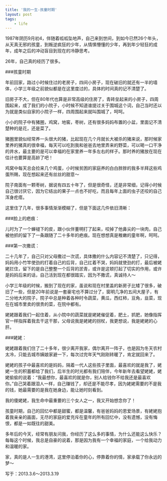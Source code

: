 ```yaml
---
title: '我的一生-孩童时期'
layout: post
tags:
    - life
---
```

1987年阴历9月初4，伴随着呱呱坠地声，自己来到世间，到如今已然26个年头，从天真无邪的孩童，到叛逆疯狂的少年，从情愫懵懂的少年，再到年少轻狂的成年，成年之后的冲动盲目到现在的冷静思考。

26年，自己真的经历了很多。

###孩童时期

年前回家，路过小时候住过的老房子，四间小房子，现在破旧的就还有一半的墙体，小学三年级之前貌似都是在这里度过的，具体的时间真的记不清楚了。

旧房子不大，但在80年代也算是非常高级的住房了，青砖垒起来的小房子，四周围起来，成了我们的小院子，小时候不知道谁提过关于围城这个词，自己当时还以为就是类似自家的小院子一样，四周围起来就叫围城了，呵呵。

小小的院子中有猪圈，鸡窝，地窖，枣树，还有很多妈妈布置的小盆，里面记不清楚种的是花，还是菜了。

猪圈里貌似经常养一头很大的猪，比起现在几个月就长大被杀的猪来说，那时候家里养的猪真的很幸福，每天可以吃到我和爸爸去地里弄来的野菜，可以喝一口干净的井水，最主要的是可以幸福的在家里养一年多左右的样子。那时养的猪放在现在估计也要算是高龄了吧！

鸡窝中每天总会捡来几个鸡蛋，小时候贫困的家庭养的白白胖胖的我多半拜这些鸡蛋所赐，现在想起来还有丝丝的甜意～

院子南面有一颗枣树，据说有四五十年了，但是很奇怪，还是非常细，记得小时候自己很讨厌它，因为它结出的果子一点也不好吃，而且每年上面的虫子还咬的自己浑身疙瘩。

这里住了几年，很多事情渐渐模糊了，但是下面这几件依旧清晰：

###脸上的疤痕：

儿时为了一个蝉褪下的皮，跟小伙伴董明打了起来，咬掉了他鼻尖的一块肉，自己被他抓的留下了一条跟随了二十多年的疤痕。现在想想真是稚嫩的童年啊，呵呵。

###第一次撒谎：

二十几年了，自己只对父母撒过一次谎，具体撒的什么内容记不清楚了，只记得，妈妈用小竹竿使劲的打着自己的后背，自己扛着不哭，妈妈就使劲的打，最后被姥姥拦住，留下的是自己整整一个后背的淤青，或许是这顿打起了切实的作用，或许是妈妈后来的话，自己活到现在都很踏实，因为不撒谎，真诚待人～

小学三年级的时候，搬到了现在的家，虽说和现在村里盖的新房子比矮了很多，破旧了一些，但是20年前说是一套豪宅也不算过分了，窗明几净的五间大屋子，有二分地大的院子，院子中总是种着各种时令蔬菜，黄瓜，西红柿，豆角，韭菜，现在在城市里卖的很贵的菜，在院中都有。

姥姥跟着我们一起住着，从小院中的蔬菜就是姥姥催促着，肥土，抓肥，她像指挥官一样指挥着我去干这干那，父母说我是姥姥的拐杖，我更想说，我是姥姥的心肝。

###姥姥：

姥姥跟着我们住了二十多年，很少离开我家，偶尔离开一阵子，也是因为冬天农村太冷，只能去城市姨娘家避一下，每次过完年天气刚刚转暖了，肯定就回来了。

姥姥的孩子中最喜欢的是妈妈，隔着一代人这些孩子里面，最喜欢的就是我了，姥姥一生的积蓄都给了我们，后半生的时光都有我们陪伴，今年新年去看望姥姥，姥姥偷偷的说着：“我最想你，最喜欢的就是你，别人给钱你不给我还是最喜欢你。”自己哭着跟泪人一样，自己赚钱了，却还是不能尽孝，因为姥姥需要的不是我的钱，她最需要的是我在她身边，能让她时刻看到。

我的傻姥姥，我生命中最重要的三个女人之一，我又开始想念你了！

 

孩童时期，自己的回忆中都是甜蜜，都是温馨，有爸爸妈妈的恩爱场景，有姥姥抱着我亲亲的画面，无尽的家庭的爱充斥在童年的所有回忆中，没有遗憾，没有悔恨，都是一如既往的甜美。

多年后的今天，经常有朋友问我，你经历了这么多的事情，为什么还能这么快乐？每每这个时候，我总是自豪的说着，那是因为我有一个幸福的家庭，一个给我动力和温暖的家。

家，真的是人一生的港湾，这里停泊着你的心，停靠着你的情，家承载了你永远的梦～

 

写于：2013.3.6～2013.3.19 
